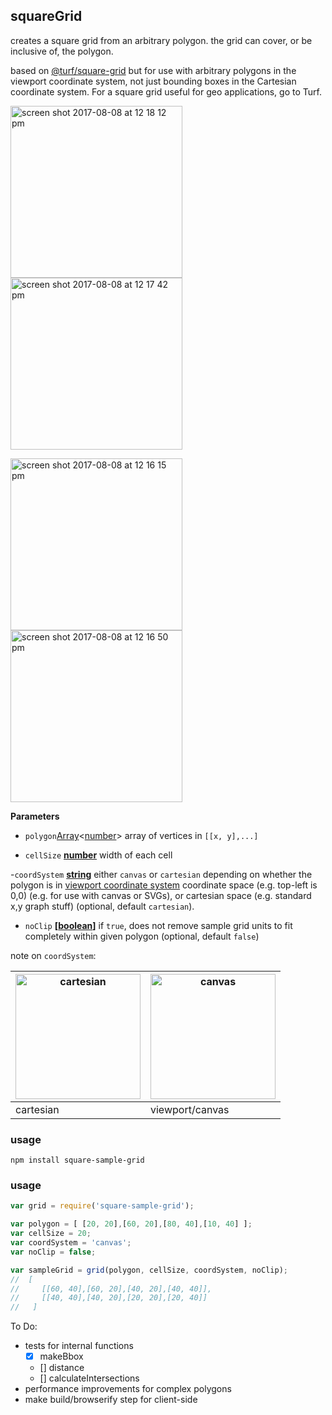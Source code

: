 ## squareGrid

creates a square grid from an arbitrary polygon. the grid can cover, or be inclusive of, the polygon.

based on [@turf/square-grid](https://github.com/Turfjs/turf/tree/master/packages/turf-square-grid) but for use with arbitrary polygons in the viewport coordinate system, not just bounding boxes in the Cartesian coordinate system. For a square grid useful for geo applications, go to Turf.

<img width="275" alt="screen shot 2017-08-08 at 12 18 12 pm" src="https://user-images.githubusercontent.com/3952537/29067962-1a81a3c6-7c35-11e7-8536-c382a841ed04.png"><img width="275" alt="screen shot 2017-08-08 at 12 17 42 pm" src="https://user-images.githubusercontent.com/3952537/29067963-1a9eb36c-7c35-11e7-8727-07ffed587aac.png">

<img width="275" alt="screen shot 2017-08-08 at 12 16 15 pm" src="https://user-images.githubusercontent.com/3952537/29067964-1aa7f102-7c35-11e7-8482-629c2bdf5f33.png"><img width="275" alt="screen shot 2017-08-08 at 12 16 50 pm" src="https://user-images.githubusercontent.com/3952537/29067965-1aaccc86-7c35-11e7-9007-122f478410c0.png">

**Parameters**

- `polygon`[Array](https://developer.mozilla.org/en-US/docs/Web/JavaScript/Reference/Global_Objects/Array)&lt;[number](https://developer.mozilla.org/en-US/docs/Web/JavaScript/Reference/Global_Objects/Number)> array of vertices in `[[x, y],...]`

- `cellSize` **[number](https://developer.mozilla.org/en-US/docs/Web/JavaScript/Reference/Global_Objects/Number)** width of each cell

-`coordSystem` **[string](https://developer.mozilla.org/en-US/docs/Web/JavaScript/Reference/Global_Objects/String)** either `canvas` or `cartesian` depending on whether the polygon is in [viewport coordinate system](https://www.w3.org/TR/SVG2/coords.html) coordinate space (e.g. top-left is 0,0) (e.g. for use with canvas or SVGs), or cartesian space (e.g. standard x,y graph stuff) (optional, default `cartesian`).

- `noClip` **\[[boolean](https://developer.mozilla.org/en-US/docs/Web/JavaScript/Reference/Global_Objects/Boolean)]** if `true`, does not remove sample grid units to fit completely within given polygon (optional, default `false`)

note on `coordSystem`:

| <img width="200" alt="cartesian" src="https://user-images.githubusercontent.com/3952537/29832893-fd68a99a-8ce9-11e7-8133-672c86331276.png"> | <img width="200" alt="canvas" src="https://user-images.githubusercontent.com/3952537/29832894-fd6a518c-8ce9-11e7-89d5-296893514297.png"> |
|--|--|
| cartesian | viewport/canvas |

### usage

```
npm install square-sample-grid
```

### usage
```javascript
var grid = require('square-sample-grid');

var polygon = [ [20, 20],[60, 20],[80, 40],[10, 40] ];
var cellSize = 20;
var coordSystem = 'canvas';
var noClip = false;

var sampleGrid = grid(polygon, cellSize, coordSystem, noClip);
//  [
//     [[60, 40],[60, 20],[40, 20],[40, 40]],
//     [[40, 40],[40, 20],[20, 20],[20, 40]]
//   ]

```

To Do:

* tests for internal functions
  * [x] makeBbox
  * [] distance
  * [] calculateIntersections
* performance improvements for complex polygons
* make build/browserify step for client-side
